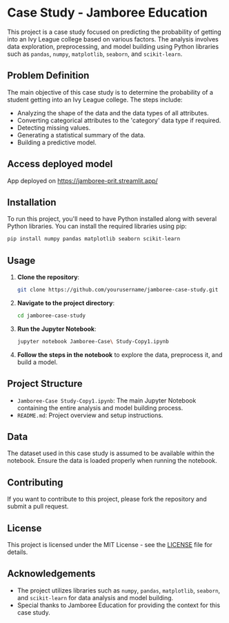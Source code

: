 
# Case Study - Jamboree Education

This project is a case study focused on predicting the probability of getting into an Ivy League college based on various factors. The analysis involves data exploration, preprocessing, and model building using Python libraries such as `pandas`, `numpy`, `matplotlib`, `seaborn`, and `scikit-learn`.

## Problem Definition

The main objective of this case study is to determine the probability of a student getting into an Ivy League college. The steps include:

- Analyzing the shape of the data and the data types of all attributes.
- Converting categorical attributes to the 'category' data type if required.
- Detecting missing values.
- Generating a statistical summary of the data.
- Building a predictive model.
## Access deployed model

App deployed on https://jamboree-prit.streamlit.app/

## Installation

To run this project, you'll need to have Python installed along with several Python libraries. You can install the required libraries using pip:

```bash
pip install numpy pandas matplotlib seaborn scikit-learn
```

## Usage

1. **Clone the repository**:
    ```bash
    git clone https://github.com/yourusername/jamboree-case-study.git
    ```
2. **Navigate to the project directory**:
    ```bash
    cd jamboree-case-study
    ```
3. **Run the Jupyter Notebook**:
    ```bash
    jupyter notebook Jamboree-Case\ Study-Copy1.ipynb
    ```
4. **Follow the steps in the notebook** to explore the data, preprocess it, and build a model.

## Project Structure

- `Jamboree-Case Study-Copy1.ipynb`: The main Jupyter Notebook containing the entire analysis and model building process.
- `README.md`: Project overview and setup instructions.

## Data

The dataset used in this case study is assumed to be available within the notebook. Ensure the data is loaded properly when running the notebook.

## Contributing

If you want to contribute to this project, please fork the repository and submit a pull request.

## License

This project is licensed under the MIT License - see the [LICENSE](LICENSE) file for details.

## Acknowledgements

- The project utilizes libraries such as `numpy`, `pandas`, `matplotlib`, `seaborn`, and `scikit-learn` for data analysis and model building.
- Special thanks to Jamboree Education for providing the context for this case study.
